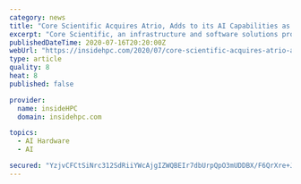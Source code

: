```yaml
---
category: news
title: "Core Scientific Acquires Atrio, Adds to its AI Capabilities as the Cloud for Data Scientists"
excerpt: "Core Scientific, an infrastructure and software solutions provider for AI and blockchain led by CEO Kevin Turner, the former COO of Microsoft, announced the acquisition of certain assets and technology of Atrio Inc."
publishedDateTime: 2020-07-16T20:20:00Z
webUrl: "https://insidehpc.com/2020/07/core-scientific-acquires-atrio-adds-to-its-ai-capabilities-as-the-cloud-for-data-scientists/"
type: article
quality: 8
heat: 8
published: false

provider:
  name: insideHPC
  domain: insidehpc.com

topics:
  - AI Hardware
  - AI

secured: "YzjvCFCtSiNrc312SdRiiYWcAjgIZWQBEIr7dbUrpQpO3mUDDBX/F6QrXre+J9xyoguMI89KKVYf/Gm19L/FOpeoZa7ac26+APg0jfvfjqi/3G84ZOhGL67Je8Nu6mnhH/9IFqzEI44b5fuF1dw6GCH4DILQr7nXhw9oaEOMhjYBtc2M5EqUUsJOG76XjjPh7CJLRc1Lqauhtuffd7JeF/KEmpn4UNM15jJn2rWFf/8139QgqKBTeF7ZmqUqT9b0Lz4HzwXIH8pHIHAWxw5BxH5aLzgdz1Yfvl/LLaO1loVvBL93abQwLQ51+vfxBsR7b9KdI1Dfp7iyTnjpZ8JpNQ==;484PkbA+GCsp6nGn9fmyrQ=="
---
```


